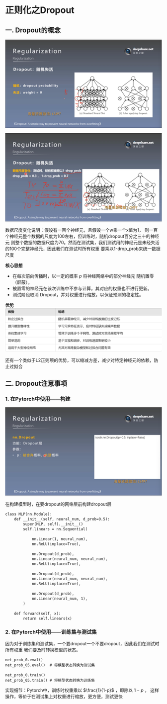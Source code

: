 # 正则化之Dropout
## 一. Dropout的概念
![1](docs/ai-self-learning-main/从python开始的ai学习/深度学习%20pytorch/22.%20正则化之Dropout/pcs/1.png "1")

![2](docs/ai-self-learning-main/从python开始的ai学习/深度学习%20pytorch/22.%20正则化之Dropout/pcs/2.png "2")

数据尺度变化说明：假设有一百个神经元，且假设一个w乘一个x值为1，
则一百个神经元整个数据的尺度为100左右，但训练时，随机dropout百分之三十的神经元
则整个数据的数据尺度为70。然而在测试集，我们测试用的神经元是未经失活的100个完整神经元，因此我们在测试时所有权重
要乘以1-drop_prob来统一数据尺度

**核心思想**
- 在每次前向传播时，以一定的概率 $p$ 将神经网络中的部分神经元 随机置零（屏蔽）。
- 被置零的神经元在该次训练中不参与计算，其对应的权重也不进行更新。
- 测试阶段取消 Dropout，并对权重进行缩放，以保证预测的稳定性。

**优势**
![3](docs/ai-self-learning-main/从python开始的ai学习/深度学习%20pytorch/22.%20正则化之Dropout/pcs/3.png "3")

还有一个类似于L2正则项的优势，可以缩减方差，减少对特定神经元的依赖，防止过拟合

## 二. Dropout注意事项
### 1. 在Pytorch中使用——构建
![4](docs/ai-self-learning-main/从python开始的ai学习/深度学习%20pytorch/22.%20正则化之Dropout/pcs/4.png "4")

在构建模型时，在要dropout的网络层前构建dropout层
```
class MLP(nn.Module):
    def __init__(self, neural_num, d_prob=0.5):
        super(MLP, self).__init__()
        self.linears = nn.Sequential(

            nn.Linear(1, neural_num),
            nn.ReLU(inplace=True),

            nn.Dropout(d_prob),
            nn.Linear(neural_num, neural_num),
            nn.ReLU(inplace=True),

            nn.Dropout(d_prob),
            nn.Linear(neural_num, neural_num),
            nn.ReLU(inplace=True),

            nn.Dropout(d_prob),
            nn.Linear(neural_num, 1),
        )

    def forward(self, x):
        return self.linears(x)
```
### 2. 在Pytorch中使用——训练集与测试集
因为对于训练集和测试集，一个要dropout一个不要dropout，因此我们在测试时所有权重
我们要及时转换模型的状态。
```
net_prob_0.eval()
net_prob_05.eval()  # 将模型状态转换为测试集

net_prob_0.train()
net_prob_05.train() # 将模型状态转换为训练集
```

实现细节：Pytorch中，训练时权重乘以 $\frac{1}{1-p}$ ，即除以 $1-p$ ，
这样操作，等价于在测试集上对权重进行缩放，更方便，测试更快


